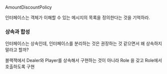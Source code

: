 AmountDiscountPolicy

인터페이스는 객체가 이해할 수 있는 메시지의 목록을 정의한다는 것을 기억하라.

### 상속과 합성

인터페이스는 상속인데, 인터페이스를 분리하는 것은 권장하는 것 같으면서 왜 상속하지 말라고 할까?

블랙잭에서 Dealer와 Player를 상속해서 구현하는 것이 아니라 Role 을 갖고 Role에서 호출하도록 구현
